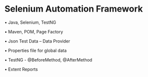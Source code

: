 # Selenium Automation Framework
•	Java, Selenium, TestNG

•	Maven, POM, Page Factory

•	Json Test Data – Data Provider

•	Properties file for global data 

•	TestNG - @BeforeMethod, @AfterMethod

•	Extent Reports
